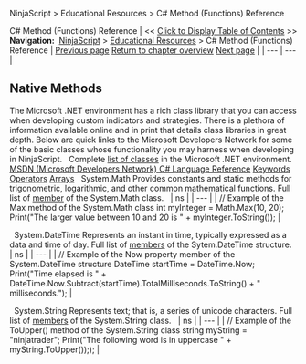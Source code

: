 ﻿
NinjaScript \> Educational Resources \> C\# Method (Functions) Reference

C\# Method (Functions) Reference
| \<\< [Click to Display Table of Contents](c_method_functions_reference.md) \>\> **Navigation:**     [NinjaScript](ninjascript.md) \> [Educational Resources](educational_resources.md) \> C\# Method (Functions) Reference | [Previous page](other_uses_for_an_addon.md) [Return to chapter overview](educational_resources.md) [Next page](developing_for__tick_replay.md) |
| --- | --- |
## Native Methods
The Microsoft .NET environment has a rich class library that you can access when developing custom indicators and strategies. There is a plethora of information available online and in print that details class libraries in great depth. Below are quick links to the Microsoft Developers Network for some of the basic classes whose functionality you may harness when developing in NinjaScript.
 
Complete [list of classes](https://msdn.microsoft.com/en-us/library/d11h6832(v=vs.90).aspx) in the Microsoft .NET environment.
 
[MSDN (Microsoft Developers Network) C\# Language Reference](http://msdn.microsoft.com/en-us/library/ms228593.aspx)
[Keywords](https://docs.microsoft.com/en-us/dotnet/csharp/language-reference/keywords/index)
[Operators](https://docs.microsoft.com/en-us/dotnet/csharp/language-reference/operators/index)
[Arrays](http://msdn.microsoft.com/en-us/library/9b9dty7d)
 
System.Math
Provides constants and static methods for trigonometric, logarithmic, and other common mathematical functions.
Full list of [member](https://msdn.microsoft.com/en-us/library/xaz41263(v=vs.110).aspx) of the System.Math class.
 
| ns |
| --- |
| // Example of the Max method of the System.Math class int myInteger \= Math.Max(10, 20\); Print("The larger value between 10 and 20 is " \+ myInteger.ToString()); |

 
System.DateTime
Represents an instant in time, typically expressed as a data and time of day.
Full list of [members](https://msdn.microsoft.com/en-us/library/system.datetime(v=vs.113).aspx) of the Sytem.DateTime structure.
 
| ns |
| --- |
| // Example of the Now property member of the System.DateTime structure DateTime startTime \= DateTime.Now; Print("Time elapsed is " \+ DateTime.Now.Subtract(startTime).TotalMilliseconds.ToString() \+ " milliseconds."); |

 
System.String
Represents text; that is, a series of unicode characters.
Full list of [members](https://msdn.microsoft.com/en-us/library/system.string(v=vs.113).aspx) of the System.String class.
 
| ns |
| --- |
| // Example of the ToUpper() method of the System.String class string myString \= "ninjatrader"; Print("The following word is in uppercase " \+ myString.ToUpper());); |
